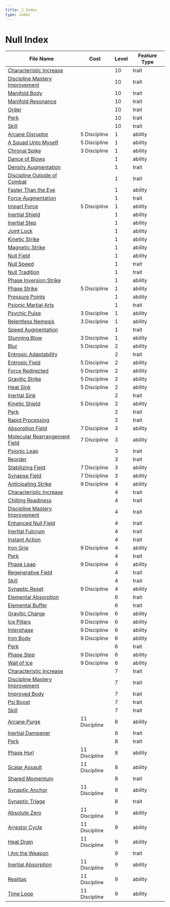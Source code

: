 ```yaml
---
title: 📑 Index
type: index
---
```


# Null Index

| File Name                                                                                     | Cost          | Level | Feature Type |
| --------------------------------------------------------------------------------------------- | ------------- | ----- | ------------ |
| [Characteristic Increase](../10th-Level%20Features/Characteristic%20Increase)                 |               | 10    | trait        |
| [Discipline Mastery Improvement](../10th-Level%20Features/Discipline%20Mastery%20Improvement) |               | 10    | trait        |
| [Manifold Body](../10th-Level%20Features/Manifold%20Body)                                     |               | 10    | trait        |
| [Manifold Resonance](../10th-Level%20Features/Manifold%20Resonance)                           |               | 10    | trait        |
| [Order](../10th-Level%20Features/Order)                                                       |               | 10    | trait        |
| [Perk](../10th-Level%20Features/Perk)                                                         |               | 10    | trait        |
| [Skill](../10th-Level%20Features/Skill)                                                       |               | 10    | trait        |
| [Arcane Disruptor](../1st-Level%20Features/Arcane%20Disruptor)                                | 5 Discipline  | 1     | ability      |
| [A Squad Unto Myself](../1st-Level%20Features/A%20Squad%20Unto%20Myself)                      | 5 Discipline  | 1     | ability      |
| [Chronal Spike](../1st-Level%20Features/Chronal%20Spike)                                      | 3 Discipline  | 1     | ability      |
| [Dance of Blows](../1st-Level%20Features/Dance%20of%20Blows)                                  |               | 1     | ability      |
| [Density Augmentation](../1st-Level%20Features/Density%20Augmentation)                        |               | 1     | trait        |
| [Discipline Outside of Combat](../1st-Level%20Features/Discipline%20Outside%20of%20Combat)    |               | 1     | trait        |
| [Faster Than the Eye](../1st-Level%20Features/Faster%20Than%20the%20Eye)                      |               | 1     | ability      |
| [Force Augmentation](../1st-Level%20Features/Force%20Augmentation)                            |               | 1     | trait        |
| [Impart Force](../1st-Level%20Features/Impart%20Force)                                        | 5 Discipline  | 1     | ability      |
| [Inertial Shield](../1st-Level%20Features/Inertial%20Shield)                                  |               | 1     | ability      |
| [Inertial Step](../1st-Level%20Features/Inertial%20Step)                                      |               | 1     | ability      |
| [Joint Lock](../1st-Level%20Features/Joint%20Lock)                                            |               | 1     | ability      |
| [Kinetic Strike](../1st-Level%20Features/Kinetic%20Strike)                                    |               | 1     | ability      |
| [Magnetic Strike](../1st-Level%20Features/Magnetic%20Strike)                                  |               | 1     | ability      |
| [Null Field](../1st-Level%20Features/Null%20Field)                                            |               | 1     | ability      |
| [Null Speed](../1st-Level%20Features/Null%20Speed)                                            |               | 1     | trait        |
| [Null Tradition](../1st-Level%20Features/Null%20Tradition)                                    |               | 1     | trait        |
| [Phase Inversion Strike](../1st-Level%20Features/Phase%20Inversion%20Strike)                  |               | 1     | ability      |
| [Phase Strike](../1st-Level%20Features/Phase%20Strike)                                        | 5 Discipline  | 1     | ability      |
| [Pressure Points](../1st-Level%20Features/Pressure%20Points)                                  |               | 1     | ability      |
| [Psionic Martial Arts](../1st-Level%20Features/Psionic%20Martial%20Arts)                      |               | 1     | trait        |
| [Psychic Pulse](../1st-Level%20Features/Psychic%20Pulse)                                      | 3 Discipline  | 1     | ability      |
| [Relentless Nemesis](../1st-Level%20Features/Relentless%20Nemesis)                            | 3 Discipline  | 1     | ability      |
| [Speed Augmentation](../1st-Level%20Features/Speed%20Augmentation)                            |               | 1     | trait        |
| [Stunning Blow](../1st-Level%20Features/Stunning%20Blow)                                      | 3 Discipline  | 1     | ability      |
| [Blur](../2nd-Level%20Features/Blur)                                                          | 5 Discipline  | 2     | ability      |
| [Entropic Adaptability](../2nd-Level%20Features/Entropic%20Adaptability)                      |               | 2     | trait        |
| [Entropic Field](../2nd-Level%20Features/Entropic%20Field)                                    | 5 Discipline  | 2     | ability      |
| [Force Redirected](../2nd-Level%20Features/Force%20Redirected)                                | 5 Discipline  | 2     | ability      |
| [Gravitic Strike](../2nd-Level%20Features/Gravitic%20Strike)                                  | 5 Discipline  | 2     | ability      |
| [Heat Sink](../2nd-Level%20Features/Heat%20Sink)                                              | 5 Discipline  | 2     | ability      |
| [Inertial Sink](../2nd-Level%20Features/Inertial%20Sink)                                      |               | 2     | trait        |
| [Kinetic Shield](../2nd-Level%20Features/Kinetic%20Shield)                                    | 5 Discipline  | 2     | ability      |
| [Perk](../2nd-Level%20Features/Perk)                                                          |               | 2     | trait        |
| [Rapid Processing](../2nd-Level%20Features/Rapid%20Processing)                                |               | 2     | trait        |
| [Absorption Field](../3rd-Level%20Features/Absorption%20Field)                                | 7 Discipline  | 3     | ability      |
| [Molecular Rearrangement Field](../3rd-Level%20Features/Molecular%20Rearrangement%20Field)    | 7 Discipline  | 3     | ability      |
| [Psionic Leap](../3rd-Level%20Features/Psionic%20Leap)                                        |               | 3     | trait        |
| [Reorder](../3rd-Level%20Features/Reorder)                                                    |               | 3     | trait        |
| [Stabilizing Field](../3rd-Level%20Features/Stabilizing%20Field)                              | 7 Discipline  | 3     | ability      |
| [Synapse Field](../3rd-Level%20Features/Synapse%20Field)                                      | 7 Discipline  | 3     | ability      |
| [Anticipating Strike](../4th-Level%20Features/Anticipating%20Strike)                          | 9 Discipline  | 4     | ability      |
| [Characteristic Increase](../4th-Level%20Features/Characteristic%20Increase)                  |               | 4     | trait        |
| [Chilling Readiness](../4th-Level%20Features/Chilling%20Readiness)                            |               | 4     | trait        |
| [Discipline Mastery Improvement](../4th-Level%20Features/Discipline%20Mastery%20Improvement)  |               | 4     | trait        |
| [Enhanced Null Field](../4th-Level%20Features/Enhanced%20Null%20Field)                        |               | 4     | trait        |
| [Inertial Fulcrum](../4th-Level%20Features/Inertial%20Fulcrum)                                |               | 4     | trait        |
| [Instant Action](../4th-Level%20Features/Instant%20Action)                                    |               | 4     | trait        |
| [Iron Grip](../4th-Level%20Features/Iron%20Grip)                                              | 9 Discipline  | 4     | ability      |
| [Perk](../4th-Level%20Features/Perk)                                                          |               | 4     | trait        |
| [Phase Leap](../4th-Level%20Features/Phase%20Leap)                                            | 9 Discipline  | 4     | ability      |
| [Regenerative Field](../4th-Level%20Features/Regenerative%20Field)                            |               | 4     | trait        |
| [Skill](../4th-Level%20Features/Skill)                                                        |               | 4     | trait        |
| [Synaptic Reset](../4th-Level%20Features/Synaptic%20Reset)                                    | 9 Discipline  | 4     | ability      |
| [Elemental Absorption](../6th-Level%20Features/Elemental%20Absorption)                        |               | 6     | trait        |
| [Elemental Buffer](../6th-Level%20Features/Elemental%20Buffer)                                |               | 6     | trait        |
| [Gravitic Charge](../6th-Level%20Features/Gravitic%20Charge)                                  | 9 Discipline  | 6     | ability      |
| [Ice Pillars](../6th-Level%20Features/Ice%20Pillars)                                          | 9 Discipline  | 6     | ability      |
| [Interphase](../6th-Level%20Features/Interphase)                                              | 9 Discipline  | 6     | ability      |
| [Iron Body](../6th-Level%20Features/Iron%20Body)                                              | 9 Discipline  | 6     | ability      |
| [Perk](../6th-Level%20Features/Perk)                                                          |               | 6     | trait        |
| [Phase Step](../6th-Level%20Features/Phase%20Step)                                            | 9 Discipline  | 6     | ability      |
| [Wall of Ice](../6th-Level%20Features/Wall%20of%20Ice)                                        | 9 Discipline  | 6     | ability      |
| [Characteristic Increase](../7th-Level%20Features/Characteristic%20Increase)                  |               | 7     | trait        |
| [Discipline Mastery Improvement](../7th-Level%20Features/Discipline%20Mastery%20Improvement)  |               | 7     | trait        |
| [Improved Body](../7th-Level%20Features/Improved%20Body)                                      |               | 7     | trait        |
| [Psi Boost](../7th-Level%20Features/Psi%20Boost)                                              |               | 7     | trait        |
| [Skill](../7th-Level%20Features/Skill)                                                        |               | 7     | trait        |
| [Arcane Purge](../8th-Level%20Features/Arcane%20Purge)                                        | 11 Discipline | 8     | ability      |
| [Inertial Dampener](../8th-Level%20Features/Inertial%20Dampener)                              |               | 8     | trait        |
| [Perk](../8th-Level%20Features/Perk)                                                          |               | 8     | trait        |
| [Phase Hurl](../8th-Level%20Features/Phase%20Hurl)                                            | 11 Discipline | 8     | ability      |
| [Scalar Assault](../8th-Level%20Features/Scalar%20Assault)                                    | 11 Discipline | 8     | ability      |
| [Shared Momentum](../8th-Level%20Features/Shared%20Momentum)                                  |               | 8     | trait        |
| [Synaptic Anchor](../8th-Level%20Features/Synaptic%20Anchor)                                  | 11 Discipline | 8     | ability      |
| [Synaptic Triage](../8th-Level%20Features/Synaptic%20Triage)                                  |               | 8     | trait        |
| [Absolute Zero](../9th-Level%20Features/Absolute%20Zero)                                      | 11 Discipline | 9     | ability      |
| [Arrestor Cycle](../9th-Level%20Features/Arrestor%20Cycle)                                    | 11 Discipline | 9     | ability      |
| [Heat Drain](../9th-Level%20Features/Heat%20Drain)                                            | 11 Discipline | 9     | ability      |
| [I Am the Weapon](../9th-Level%20Features/I%20Am%20the%20Weapon)                              |               | 9     | trait        |
| [Inertial Absorption](../9th-Level%20Features/Inertial%20Absorption)                          | 11 Discipline | 9     | ability      |
| [Realitas](../9th-Level%20Features/Realitas)                                                  | 11 Discipline | 9     | ability      |
| [Time Loop](../9th-Level%20Features/Time%20Loop)                                              | 11 Discipline | 9     | ability      |

